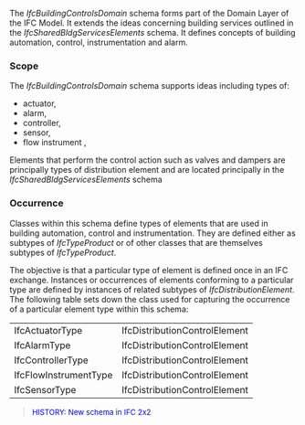 The _IfcBuildingControlsDomain_ schema forms part of the Domain Layer of the IFC Model. It extends the ideas concerning building services outlined in the _IfcSharedBldgServicesElements_ schema. It defines concepts of building automation, control, instrumentation and alarm.

### Scope
The _IfcBuildingControlsDomain_ schema supports ideas including types of:

* actuator,
* alarm,
* controller,
* sensor,
* flow instrument ,

Elements that perform the control action such as valves and dampers are principally types of distribution element and are located principally in the _IfcSharedBldgServicesElements_ schema

### Occurrence
Classes within this schema define types of elements that are used in building automation, control and instrumentation. They are defined either as subtypes of _IfcTypeProduct_ or of other classes that are themselves subtypes of _IfcTypeProduct_.

The objective is that a particular type of element is defined once in an IFC exchange. Instances or occurrences of elements conforming to a particular type are defined by instances of related subtypes of _IfcDistributionElement_. The following table sets down the class used for capturing the occurrence of a particular element type within this schema:

<table border="0">
  <tbody>
    <tr>
      <td width="150">IfcActuatorType</td>
      <td>IfcDistributionControlElement</td>
    </tr>
    <tr>
      <td width="150">IfcAlarmType</td>
      <td>IfcDistributionControlElement</td>
    </tr>
    <tr>
      <td width="150">IfcControllerType</td>
      <td>IfcDistributionControlElement</td>
    </tr>
    <tr>
      <td width="150">IfcFlowInstrumentType</td>
      <td>IfcDistributionControlElement</td>
    </tr>
    <tr>
      <td width="150">IfcSensorType</td>
      <td>IfcDistributionControlElement</td>
    </tr>
  </tbody>
</table>

> <font color="#0000ff" size="-1">HISTORY:
New schema in IFC 2x2</font>
>